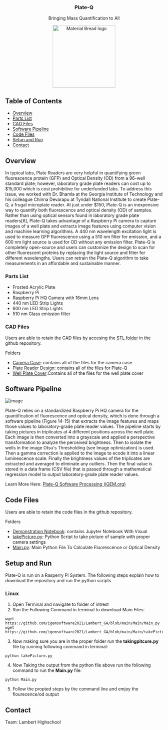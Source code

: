
<!-- PROJECT LOGO -->
<br />

  <h3 align="center">Plate-Q</h3>

  <p align="center">
    Bringing Mass Quantification to All
    <br />
  

    
  </p>
</p>

<p align="center">
  <img width="200" src="https://user-images.githubusercontent.com/57602146/138389793-1da79ebd-bbf0-4e3d-b512-722a2212f9a3.png" alt="Material Bread logo">
</p>



<!-- TABLE OF CONTENTS -->
## Table of Contents


* [Overview](#Overview)
* [Parts List](#PartsList)
* [CAD Files](#CADFiles)
* [Software Pipeline](#SoftwarePipeline)
*  [Code Files](#CodeFiles)
* [Setup and Run](#SetupandRun)
* [Contact](#Contact)





<!-- ABOUT THE PROJECT -->




## Overview

In typical labs, Plate Readers are very helpful in quantifying green fluorescence protein (GFP) and Optical Density (OD) from a 96-well standard plate; however, laboratory grade plate readers can cost up to $15,000 which is cost prohibitive for underfunded labs. To address this issue, we worked with Dr. Bhamla at the Georgia Institute of Technology and his colleague Chinna Devarapu at Tyndall National Institute to create Plate-Q, a frugal microplate reader. At just under $150, Plate-Q is an inexpensive way to quantify both fluorescence and optical density (OD) of samples. Rather than using optical sensors found in laboratory grade plate readers[6], Plate-Q takes advantage of a Raspberry Pi camera to capture images of a well plate and extracts image features using computer vision and machine learning algorithms. A 440 nm wavelength excitation light is used to measure GFP fluorescence using a 510 nm filter for emission, and a 600 nm light source is used for OD without any emission filter. Plate-Q is completely open-source and users can customize the design to scan for other fluorescent proteins by replacing the light source and filter for different wavelengths. Users can retrain the Plate-Q algorithm to take measurements in an affordable and sustainable manner.





### Parts List


<ul>
  <li> Frosted Acrylic Plate </li>
  <li> Raspberry Pi </li>
  <li> Raspberry Pi HQ Camera with 16mm Lens </li>
  <li>440 nm LED Strip Lights</li>
  <li>600 nm LED Strip Lights</li>
  <li>510 nm Glass emission filter</li>
</ul>






<!-- USAGE EXAMPLES -->
### CAD Files

Users are able to retain the CAD files by accesing the <a href="https://github.com/igemsoftware2021/Lambert_GA/tree/main/Stl_Files">STL folder</a> in the github repository.

Folders
<ul>
  <li><a href='https://github.com/igemsoftware2021/Lambert_GA/tree/main/Stl_Files/Camera%20Case'>Camera Case</a>: contains all of the files for the camera case </li>
  <li><a href='https://github.com/igemsoftware2021/Lambert_GA/tree/main/Stl_Files/PlateReaderDesign'>Plate Reader Design</a>: contains all of the files for Plate-Q</li>
  <li><a href='https://github.com/igemsoftware2021/Lambert_GA/tree/main/Stl_Files/Well%20Plate%20Cover'>Well Plate Cover</a>:</a>Contains all of the files for the well plate cover</li>
</ul>

## Software Pipeline
![image](https://user-images.githubusercontent.com/57602146/138385337-2398ea15-545e-4088-b0db-f16b40ccc82e.png)

Plate-Q relies on a standardized Raspberry Pi HQ camera for the quantification of fluorescence and optical density, which is done through a software pipeline (Figure 14-15) that extracts the image features and maps those values to laboratory-grade plate reader values. The pipeline starts by taking pictures in triplicates at 4 different positions across the well plate. Each image is then converted into a grayscale and applied a perspective transformation to analyze the perceived brightness. Then to isolate the wells in the image Otsu's Thresholding (see Image optimization) is used. Then a gamma correction is applied to the image to ecode it into a linear luminescence scale. Finally the brightness values of the triplicates are extracted and averaged to eliminate any outliers. Then the final value is stored in a data frame (CSV file) that is passed through a mathematical regression model to output laboratory-grade plate reader values.

Learn More Here: <a href="https://2021.igem.org/Team:Lambert_GA/Measurement#softwareprocessing">Plate-Q Software Processing (iGEM.org)</a>

## Code Files
Users are able to retain the code files  in the github repository.

Folders
<ul>
  <li><a href='[Lambert_GA/Demonstration_Notebook at main · igemsoftware2021/Lambert_GA (github.com)](https://github.com/igemsoftware2021/Lambert_GA/tree/main/Demonstration_Notebook)'>Demonstration Notebook</a>: contains Jupyter Notebook With Visual </li>
  <li><a href='https://github.com/igemsoftware2021/Lambert_GA/blob/main/Main/takePicture.py'>takePicture.py</a>: Python Script to take picture of sample with proper camera settings </li>
  <li><a href='https://github.com/igemsoftware2021/Lambert_GA/blob/main/Main/Main.py'>Main.py</a>:</a> Main Python File To Calculate Fluorescence or Optical Density</li>
</ul>

<!-- CONTACT -->


## Setup and Run

Plate-Q is run on a Rasperry Pi System. The following steps explain how to download the repository and run the python scripts

### Linux

1. Open Terminal and navigate to folder of intrest
2. Run the Following Command in terminal to download Main Files: 
```
wget https://github.com/igemsoftware2021/Lambert_GA/blob/main/Main/Main.py
wget https://github.com/igemsoftware2021/Lambert_GA/blob/main/Main/takePicture.py
```
3. Now making sure you are in the proper folder run the __takingpitcure.py__ file by running  following command in terminal:
```
python takePicture.py
```
4. Now Taking the output from the python file above run the following command to run the __Main.py__ file:
```
python Main.py
```
5. Follow the propted steps by the command line and emjoy the flourecence/od output

<!-- ACKNOWLEDGEMENTS -->
## Contact
Team: Lambert Highschool


<!-- MARKDOWN LINKS & IMAGES -->
<!-- https://www.markdownguide.org/basic-syntax/#reference-style-links -->

[firebase]: https://camo.githubusercontent.com/2d891f78cbe8e96dbff64e86fa29ab801c2ebe90/68747470733a2f2f696d672e736869656c64732e696f2f62616467652f436c6f75642d46697265626173652d6635626132333f6c6f676f3d4669726562617365
[firebase-url]:https://rnfirebase.io/
[app1]:  https://2020.igem.org/wiki/images/5/58/T--Lambert_GA--Agro1.png
[app2]: https://2020.igem.org/wiki/images/a/a2/T--Lambert_GA--home.png
[app3]: https://2020.igem.org/wiki/images/e/e0/T--Lambert_GA--Agro3.png
[app4]: https://2020.igem.org/wiki/images/3/3e/T--Lambert_GA--Agro5.png
[app5]: https://2020.igem.org/wiki/images/1/15/T--Lambert_GA--Agro6.png
[app6]:https://2020.igem.org/wiki/images/2/22/T--Lambert_GA--ScanAPp.png
[app7]: https://2020.igem.org/wiki/images/e/e0/T--Lambert_GA--Agro7.png
[app8]:https://2020.igem.org/wiki/images/7/7e/T--Lambert_GA--Agro9.png
